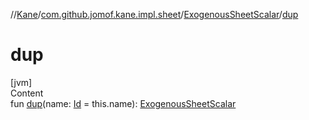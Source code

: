 //[Kane](../../index.md)/[com.github.jomof.kane.impl.sheet](../index.md)/[ExogenousSheetScalar](index.md)/[dup](dup.md)



# dup  
[jvm]  
Content  
fun [dup](dup.md)(name: [Id](../../com.github.jomof.kane.impl/index.md#%5Bcom.github.jomof.kane.impl%2FId%2F%2F%2FPointingToDeclaration%2F%5D%2FClasslikes%2F-458304138) = this.name): [ExogenousSheetScalar](index.md)  



